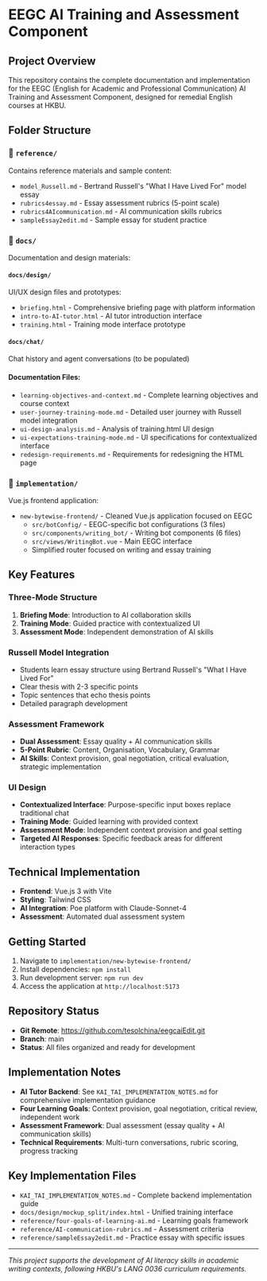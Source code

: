 # EEGC AI Training and Assessment Component

## Project Overview
This repository contains the complete documentation and implementation for the EEGC (English for Academic and Professional Communication) AI Training and Assessment Component, designed for remedial English courses at HKBU.

## Folder Structure

### 📁 `reference/`
Contains reference materials and sample content:
- `model_Russell.md` - Bertrand Russell's "What I Have Lived For" model essay
- `rubrics4essay.md` - Essay assessment rubrics (5-point scale)
- `rubrics4AIcommunication.md` - AI communication skills rubrics
- `sampleEssay2edit.md` - Sample essay for student practice

### 📁 `docs/`
Documentation and design materials:

#### `docs/design/`
UI/UX design files and prototypes:
- `briefing.html` - Comprehensive briefing page with platform information
- `intro-to-AI-tutor.html` - AI tutor introduction interface
- `training.html` - Training mode interface prototype

#### `docs/chat/`
Chat history and agent conversations (to be populated)

#### Documentation Files:
- `learning-objectives-and-context.md` - Complete learning objectives and course context
- `user-journey-training-mode.md` - Detailed user journey with Russell model integration
- `ui-design-analysis.md` - Analysis of training.html UI design
- `ui-expectations-training-mode.md` - UI specifications for contextualized interface
- `redesign-requirements.md` - Requirements for redesigning the HTML page

### 📁 `implementation/`
Vue.js frontend application:
- `new-bytewise-frontend/` - Cleaned Vue.js application focused on EEGC
  - `src/botConfig/` - EEGC-specific bot configurations (3 files)
  - `src/components/writing_bot/` - Writing bot components (6 files)
  - `src/views/WritingBot.vue` - Main EEGC interface
  - Simplified router focused on writing and essay training

## Key Features

### Three-Mode Structure
1. **Briefing Mode**: Introduction to AI collaboration skills
2. **Training Mode**: Guided practice with contextualized UI
3. **Assessment Mode**: Independent demonstration of AI skills

### Russell Model Integration
- Students learn essay structure using Bertrand Russell's "What I Have Lived For"
- Clear thesis with 2-3 specific points
- Topic sentences that echo thesis points
- Detailed paragraph development

### Assessment Framework
- **Dual Assessment**: Essay quality + AI communication skills
- **5-Point Rubric**: Content, Organisation, Vocabulary, Grammar
- **AI Skills**: Context provision, goal negotiation, critical evaluation, strategic implementation

### UI Design
- **Contextualized Interface**: Purpose-specific input boxes replace traditional chat
- **Training Mode**: Guided learning with provided context
- **Assessment Mode**: Independent context provision and goal setting
- **Targeted AI Responses**: Specific feedback areas for different interaction types

## Technical Implementation
- **Frontend**: Vue.js 3 with Vite
- **Styling**: Tailwind CSS
- **AI Integration**: Poe platform with Claude-Sonnet-4
- **Assessment**: Automated dual assessment system

## Getting Started
1. Navigate to `implementation/new-bytewise-frontend/`
2. Install dependencies: `npm install`
3. Run development server: `npm run dev`
4. Access the application at `http://localhost:5173`

## Repository Status
- **Git Remote**: https://github.com/tesolchina/eegcaiEdit.git
- **Branch**: main
- **Status**: All files organized and ready for development

## Implementation Notes
- **AI Tutor Backend**: See `KAI_TAI_IMPLEMENTATION_NOTES.md` for comprehensive implementation guidance
- **Four Learning Goals**: Context provision, goal negotiation, critical review, independent work
- **Assessment Framework**: Dual assessment (essay quality + AI communication skills)
- **Technical Requirements**: Multi-turn conversations, rubric scoring, progress tracking

## Key Implementation Files
- `KAI_TAI_IMPLEMENTATION_NOTES.md` - Complete backend implementation guide
- `docs/design/mockup_split/index.html` - Unified training interface
- `reference/four-goals-of-learning-ai.md` - Learning goals framework
- `reference/AI-communication-rubrics.md` - Assessment criteria
- `reference/sampleEssay2edit.md` - Practice essay with specific issues

---

*This project supports the development of AI literacy skills in academic writing contexts, following HKBU's LANG 0036 curriculum requirements.*
